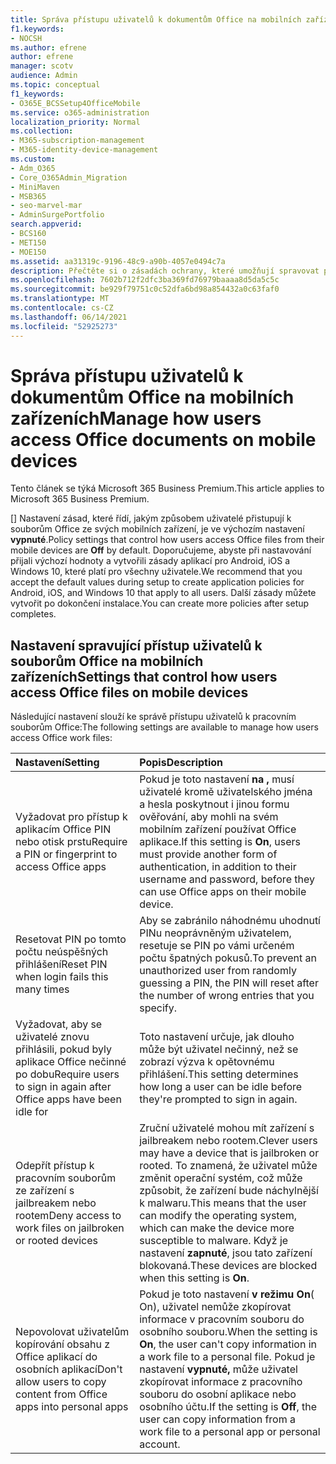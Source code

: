 ```yaml
---
title: Správa přístupu uživatelů k dokumentům Office na mobilních zařízeních
f1.keywords:
- NOCSH
ms.author: efrene
author: efrene
manager: scotv
audience: Admin
ms.topic: conceptual
f1_keywords:
- O365E_BCSSetup4OfficeMobile
ms.service: o365-administration
localization_priority: Normal
ms.collection:
- M365-subscription-management
- M365-identity-device-management
ms.custom:
- Adm_O365
- Core_O365Admin_Migration
- MiniMaven
- MSB365
- seo-marvel-mar
- AdminSurgePortfolio
search.appverid:
- BCS160
- MET150
- MOE150
ms.assetid: aa31319c-9196-48c9-a90b-4057e0494c7a
description: Přečtěte si o zásadách ochrany, které umožňují spravovat přístup uživatelů Office aplikací a pracovních souborů z mobilních zařízení.
ms.openlocfilehash: 7602b712f2dfc3ba369fd76979baaaa8d5da5c5c
ms.sourcegitcommit: be929f79751c0c52dfa6bd98a854432a0c63faf0
ms.translationtype: MT
ms.contentlocale: cs-CZ
ms.lasthandoff: 06/14/2021
ms.locfileid: "52925273"
---
```

# <a name="manage-how-users-access-office-documents-on-mobile-devices"></a><span data-ttu-id="f6d3b-103">Správa přístupu uživatelů k dokumentům Office na mobilních zařízeních</span><span class="sxs-lookup"><span data-stu-id="f6d3b-103">Manage how users access Office documents on mobile devices</span></span>

<span data-ttu-id="f6d3b-104">Tento článek se týká Microsoft 365 Business Premium.</span><span class="sxs-lookup"><span data-stu-id="f6d3b-104">This article applies to Microsoft 365 Business Premium.</span></span>

<span data-ttu-id="f6d3b-105">[] Nastavení zásad, které řídí, jakým způsobem uživatelé přistupují k souborům Office ze svých mobilních zařízení, je ve výchozím nastavení **vypnuté**.</span><span class="sxs-lookup"><span data-stu-id="f6d3b-105">Policy settings that control how users access Office files from their mobile devices are **Off** by default.</span></span> <span data-ttu-id="f6d3b-106">Doporučujeme, abyste při nastavování přijali výchozí hodnoty a vytvořili zásady aplikací pro Android, iOS a Windows 10, které platí pro všechny uživatele.</span><span class="sxs-lookup"><span data-stu-id="f6d3b-106">We recommend that you accept the default values during setup to create application policies for Android, iOS, and Windows 10 that apply to all users.</span></span> <span data-ttu-id="f6d3b-107">Další zásady můžete vytvořit po dokončení instalace.</span><span class="sxs-lookup"><span data-stu-id="f6d3b-107">You can create more policies after setup completes.</span></span> 
  
## <a name="settings-that-control-how-users-access-office-files-on-mobile-devices"></a><span data-ttu-id="f6d3b-108">Nastavení spravující přístup uživatelů k souborům Office na mobilních zařízeních</span><span class="sxs-lookup"><span data-stu-id="f6d3b-108">Settings that control how users access Office files on mobile devices</span></span>

<span data-ttu-id="f6d3b-109">Následující nastavení slouží ke správě přístupu uživatelů k pracovním souborům Office:</span><span class="sxs-lookup"><span data-stu-id="f6d3b-109">The following settings are available to manage how users access Office work files:</span></span>

|<span data-ttu-id="f6d3b-110">Nastavení</span><span class="sxs-lookup"><span data-stu-id="f6d3b-110">Setting</span></span>  <br/> |<span data-ttu-id="f6d3b-111">Popis</span><span class="sxs-lookup"><span data-stu-id="f6d3b-111">Description</span></span>  <br/> |
|:-----|:-----|
|<span data-ttu-id="f6d3b-112">Vyžadovat pro přístup k aplikacím Office PIN nebo otisk prstu</span><span class="sxs-lookup"><span data-stu-id="f6d3b-112">Require a PIN or fingerprint to access Office apps</span></span>  <br/> |<span data-ttu-id="f6d3b-113">Pokud je toto nastavení **na ,** musí uživatelé kromě uživatelského jména a hesla poskytnout i jinou formu ověřování, aby mohli na svém mobilním zařízení používat Office aplikace.</span><span class="sxs-lookup"><span data-stu-id="f6d3b-113">If this setting is **On**, users must provide another form of authentication, in addition to their username and password, before they can use Office apps on their mobile device.</span></span>  <br/> |
|<span data-ttu-id="f6d3b-114">Resetovat PIN po tomto počtu neúspěšných přihlášení</span><span class="sxs-lookup"><span data-stu-id="f6d3b-114">Reset PIN when login fails this many times</span></span>  <br/> |<span data-ttu-id="f6d3b-115">Aby se zabránilo náhodnému uhodnutí PINu neoprávněným uživatelem, resetuje se PIN po vámi určeném počtu špatných pokusů.</span><span class="sxs-lookup"><span data-stu-id="f6d3b-115">To prevent an unauthorized user from randomly guessing a PIN, the PIN will reset after the number of wrong entries that you specify.</span></span>  <br/> |
|<span data-ttu-id="f6d3b-116">Vyžadovat, aby se uživatelé znovu přihlásili, pokud byly aplikace Office nečinné po dobu</span><span class="sxs-lookup"><span data-stu-id="f6d3b-116">Require users to sign in again after Office apps have been idle for</span></span>  <br/> |<span data-ttu-id="f6d3b-117">Toto nastavení určuje, jak dlouho může být uživatel nečinný, než se zobrazí výzva k opětovnému přihlášení.</span><span class="sxs-lookup"><span data-stu-id="f6d3b-117">This setting determines how long a user can be idle before they're prompted to sign in again.</span></span>  <br/> |
|<span data-ttu-id="f6d3b-118">Odepřít přístup k pracovním souborům ze zařízení s jailbreakem nebo rootem</span><span class="sxs-lookup"><span data-stu-id="f6d3b-118">Deny access to work files on jailbroken or rooted devices</span></span>  <br/> |<span data-ttu-id="f6d3b-119">Zruční uživatelé mohou mít zařízení s jailbreakem nebo rootem.</span><span class="sxs-lookup"><span data-stu-id="f6d3b-119">Clever users may have a device that is jailbroken or rooted.</span></span> <span data-ttu-id="f6d3b-120">To znamená, že uživatel může změnit operační systém, což může způsobit, že zařízení bude náchylnější k malwaru.</span><span class="sxs-lookup"><span data-stu-id="f6d3b-120">This means that the user can modify the operating system, which can make the device more susceptible to malware.</span></span> <span data-ttu-id="f6d3b-121">Když je nastavení **zapnuté**, jsou tato zařízení blokovaná.</span><span class="sxs-lookup"><span data-stu-id="f6d3b-121">These devices are blocked when this setting is **On**.</span></span>  <br/> |
|<span data-ttu-id="f6d3b-122">Nepovolovat uživatelům kopírování obsahu z Office aplikací do osobních aplikací</span><span class="sxs-lookup"><span data-stu-id="f6d3b-122">Don't allow users to copy content from Office apps into personal apps</span></span>  <br/> |<span data-ttu-id="f6d3b-123">Pokud je toto nastavení **v režimu On**( On), uživatel nemůže zkopírovat informace v pracovním souboru do osobního souboru.</span><span class="sxs-lookup"><span data-stu-id="f6d3b-123">When the setting is **On**, the user can't copy information in a work file to a personal file.</span></span> <span data-ttu-id="f6d3b-124">Pokud je nastavení **vypnuté,** může uživatel zkopírovat informace z pracovního souboru do osobní aplikace nebo osobního účtu.</span><span class="sxs-lookup"><span data-stu-id="f6d3b-124">If the setting is **Off**, the user can copy information from a work file to a personal app or personal account.</span></span>  <br/> |
   

